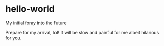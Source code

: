 # hello-world
My initial foray into the future

Prepare for my arrival, lol! It will be slow and painful for me albeit hilarious for you.
